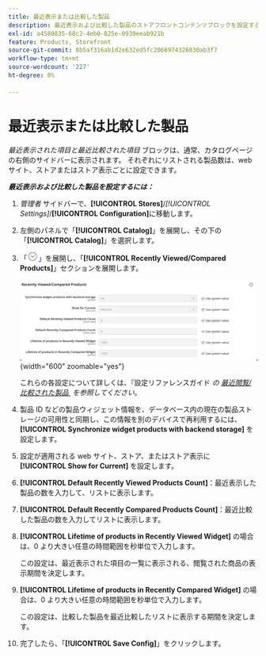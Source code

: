 ```yaml
---
title: 最近表示または比較した製品
description: 最近表示および比較した製品のストアフロントコンテンツブロックを設定する方法について説明します。
exl-id: a4580835-68c2-4eb0-825e-0939eeab921b
feature: Products, Storefront
source-git-commit: 8b5af316ab1d2e632ed5fc2066974326830ab3f7
workflow-type: tm+mt
source-wordcount: '227'
ht-degree: 0%

---
```


# 最近表示または比較した製品

_最近表示された項目と最近比較された項目_ ブロックは、通常、カタログページの右側のサイドバーに表示されます。 それぞれにリストされる製品数は、web サイト、ストアまたはストア表示ごとに設定できます。

**_最近表示および比較した製品を設定するには：_**

1. _管理者_ サイドバーで、**[!UICONTROL Stores]**/_[!UICONTROL Settings]_/**[!UICONTROL Configuration]**&#x200B;に移動します。

1. 左側のパネルで「**[!UICONTROL Catalog]**」を展開し、その下の「**[!UICONTROL Catalog]**」を選択します。

1. 「![&#x200B; 展開セレクター &#x200B;](../assets/icon-display-expand.png)」を展開し、「**[!UICONTROL Recently Viewed/Compared Products]**」セクションを展開します。

   ![&#x200B; カタログの設定 – 最近表示または比較した製品 &#x200B;](../configuration-reference/catalog/assets/catalog-recently-viewed-and-compared-products.png){width="600" zoomable="yes"}

   これらの各設定について詳しくは、『設定リファレンスガイド _の [&#x200B; 最近閲覧/比較された製品 &#x200B;](../configuration-reference/catalog/catalog.md#recently-viewedcompared-products) を参照してください_。

1. 製品 ID などの製品ウィジェット情報を、データベース内の現在の製品ストレージの可用性と同期し、この情報を別のデバイスで再利用するには、**[!UICONTROL Synchronize widget products with backend storage]** を設定します。

1. 設定が適用される web サイト、ストア、またはストア表示に **[!UICONTROL Show for Current]** を設定します。

1. **[!UICONTROL Default Recently Viewed Products Count]**：最近表示した製品の数を入力して、リストに表示します。

1. **[!UICONTROL Default Recently Compared Products Count]**：最近比較した製品の数を入力してリストに表示します。

1. **[!UICONTROL Lifetime of products in Recently Viewed Widget]** の場合は、0 より大きい任意の時間範囲を秒単位で入力します。

   この設定は、最近表示された項目の一覧に表示される、閲覧された商品の表示期間を決定します。

1. **[!UICONTROL Lifetime of products in Recently Compared Widget]** の場合は、0 より大きい任意の時間範囲を秒単位で入力します。

   この設定は、比較した製品を最近比較したリストに表示する期間を決定します。

1. 完了したら、「**[!UICONTROL Save Config]**」をクリックします。

